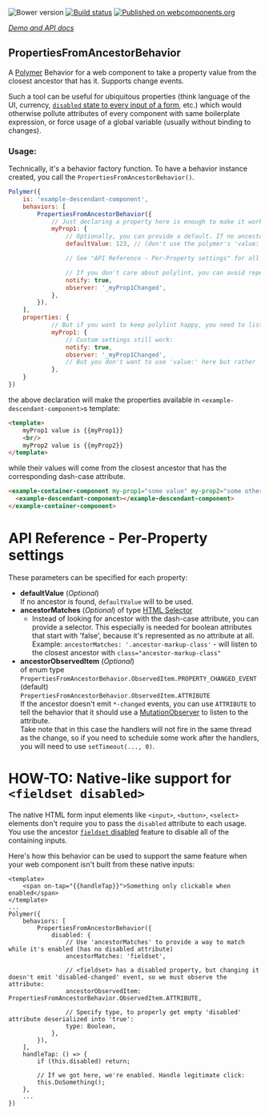 ![Bower version](https://img.shields.io/bower/v/properties-from-ancestor-behavior.svg)
[![Build status](https://travis-ci.org/AqoviaElements/properties-from-ancestor-behavior.svg?branch=master)](https://travis-ci.org/AqoviaElements/properties-from-ancestor-behavior)
[![Published on webcomponents.org](https://img.shields.io/badge/webcomponents.org-published-blue.svg)](https://www.webcomponents.org/element/AqoviaElements/properties-from-ancestor-behavior)

_[Demo and API docs](https://www.webcomponents.org/element/AqoviaElements/properties-from-ancestor-behavior)_

<!--
```
<custom-element-demo>
  <template>
    <script src="../webcomponentsjs/webcomponents-lite.js"></script>
    <link rel="import" href="./demo/example-ancestor-component.html">
    <link rel="import" href="./demo/example-descendant-component.html">
    <style>
      papyrus-details { font-family: Roboto; background-color: #ddd; padding: 1em; border-radius: 4px; } 
      summary { font-size: 120%; font-weight: bold; }
    </style>
    <next-code-block></next-code-block>
  </template>
</custom-element-demo>
```
```html
    <example-ancestor-component my-prop1="Initial Value" my-prop2="Initial Value">
        <div>
            <example-descendant-component></example-descendant-component>
        </div>
        <div>
            <example-descendant-component></example-descendant-component>
        </div>
    </example-ancestor-component>
```
-->


## PropertiesFromAncestorBehavior

A <a href="https://www.polymer-project.org" target="_blank">Polymer</a> Behavior for a web component to take a property value from the closest ancestor that has it. Supports change events.

Such a tool can be useful for ubiquitous properties (think language of the UI, currency, [`disabled` state to every input of a form](#how-to-native-like-support-for-fieldset-disabled), etc.) which would otherwise pollute attributes of every component with same boilerplate expression, or force usage of a global variable (usually without binding to changes).

### Usage:

Technically, it's a behavior factory function. To have a behavior instance created, you call the `PropertiesFromAncestorBehavior()`.
```JavaScript
Polymer({
    is: 'example-descendant-component',
    behaviors: [
        PropertiesFromAncestorBehavior({
            // Just declaring a property here is enough to make it work.
            myProp1: {
                // Optionally, you can provide a default. If no ancestor is found, `defaultValue` will to be used:
                defaultValue: 123, // (don't use the polymer's 'value:' for this though, because it may cause double initialization - once with such value, once with the value from ancestor (if they're different). That's because we can only reach the ancestor on 'attached', which happens after defaults get applied.

                // See "API Reference - Per-Property settings" for all available options

                // If you don't care about polylint, you can avoid repetition and just put here all other property settings. They get passed to declaration of this property on the element:
                notify: true,
                observer: '_myProp1Changed',
            },
        }),
    ],
    properties: {
            // But if you want to keep polylint happy, you need to list the property here too:
            myProp1: {
                // Custom settings still work:
                notify: true,
                observer: '_myProp1Changed',
                // But you don't want to use 'value:' here but rather 'defaultValue:' above. See comment there for 'why'.
            },
    }
})
```

the above declaration will make the properties available in `<example-descendant-component>`s template:
```HTML
<template>
    myProp1 value is {{myProp1}}
    <br/>
    myProp2 value is {{myProp2}}
</template>
```

while their values will come from the closest ancestor that has the corresponding dash-case attribute.
```HTML
<example-container-component my-prop1="some value" my-prop2="some other value"><!-- Container can also be a simple HTML <div>. As long as it has the attributes. These attributes are a requirement to discover the ancestor. If the element also has matching properties, they instead will be taken and their changes listened to. -->
  <example-descendant-component></example-descendant-component>
</example-container-component>
```

# API Reference - Per-Property settings #
These parameters can be specified for each property:
- **defaultValue** (_Optional_)  
  If no ancestor is found, `defaultValue` will to be used.  
- **ancestorMatches** (_Optional_)
  of type <a href="ttps://www.w3.org/TR/selectors4/" target="_blank">HTML Selector</a>  
  - Instead of looking for ancestor with the dash-case attribute, you can provide a selector. This especially is needed for boolean attributes that start with 'false', because it's represented as no attribute at all.
  Example:
    `ancestorMatches: '.ancestor-markup-class'` - will listen to the closest ancestor with `class="ancestor-markup-class"`
- **ancestorObservedItem** (_Optional_)  
  of enum type  
    `PropertiesFromAncestorBehavior.ObservedItem.PROPERTY_CHANGED_EVENT` (default)  
    `PropertiesFromAncestorBehavior.ObservedItem.ATTRIBUTE`  
  If the ancestor doesn't emit `*-changed` events, you can use `ATTRIBUTE` to tell the behavior that it should use a <a href="https://developer.mozilla.org/en/docs/Web/API/MutationObserver" target="_blank">MutationObserver</a> to listen to the attribute.  
  Take note that in this case the handlers will not fire in the same thread as the change, so if you need to schedule some work after the handlers, you will need to use `setTimeout(..., 0)`.


# HOW-TO: Native-like support for `<fieldset disabled>`
The native HTML form input elements like `<input>`, `<button>`, `<select>` elements don't require you to pass the `disabled` attribute to each usage. You use the ancestor <a href="https://html.spec.whatwg.org/multipage/form-elements.html#attr-fieldset-disabled" target="_blank">`fieldset` disabled</a> feature to disable all of the containing inputs.

Here's how this behavior can be used to support the same feature when your web component isn't built from these native inputs:
```
<template>
    <span on-tap="{{handleTap}}">Something only clickable when enabled</span>
</template>
...
Polymer({
    behaviors: [
        PropertiesFromAncestorBehavior({
            disabled: {
                // Use 'ancestorMatches' to provide a way to match while it's enabled (has no disabled attribute)
                ancestorMatches: 'fieldset',

                // <fieldset> has a disabled property, but changing it doesn't emit 'disabled-changed' event, so we must observe the attribute:
                ancestorObservedItem: PropertiesFromAncestorBehavior.ObservedItem.ATTRIBUTE,

                // Specify type, to properly get empty 'disabled' attribute deserialized into 'true':
                type: Boolean,
            },
        }),
    ],
    handleTap: () => {
        if (this.disabled) return;
    
        // If we got here, we're enabled. Handle legitimate click:
        this.DoSomething();
    },
    ...
})
```
